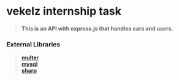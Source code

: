 # vekelz internship task
> #### This is an API with express.js that handles cars and users.

### External Libraries
> **[multer](https://github.com/expressjs/multer)** <br />
> **[mysql](https://github.com/mysqljs/mysql)** <br />
> **[sharp](https://github.com/lovell/sharp)** <br />

